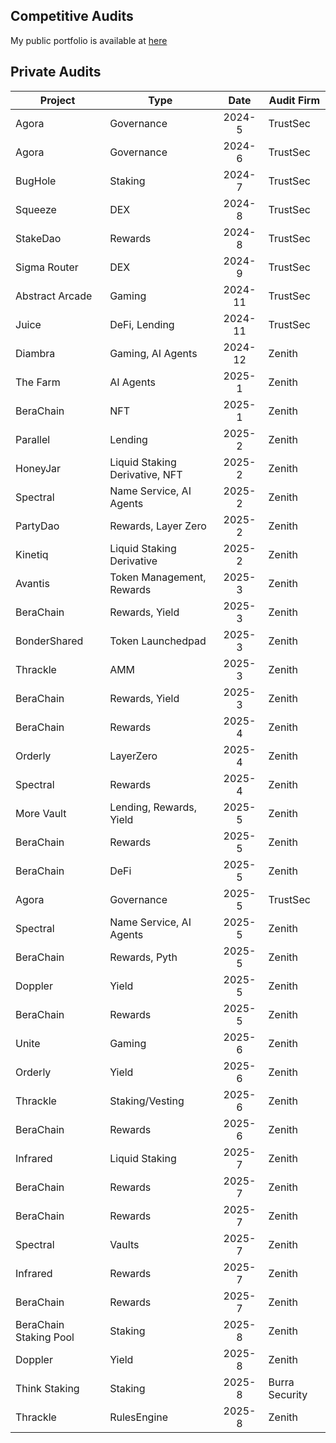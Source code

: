 ## Competitive Audits

My public portfolio is available at [here](https://audits.sherlock.xyz/watson/ether_sky)

## Private Audits

| Project | Type | Date | Audit Firm |
| - | - | :-: | - |
| Agora | Governance | 2024-5 | TrustSec |
| Agora | Governance | 2024-6 | TrustSec |
| BugHole | Staking | 2024-7 | TrustSec |
| Squeeze | DEX | 2024-8 | TrustSec |
| StakeDao | Rewards | 2024-8 | TrustSec |
| Sigma Router | DEX | 2024-9 | TrustSec |
| Abstract Arcade | Gaming | 2024-11 | TrustSec |
| Juice | DeFi, Lending | 2024-11 | TrustSec |
| Diambra | Gaming, AI Agents | 2024-12 | Zenith |
| The Farm | AI Agents | 2025-1 | Zenith |
| BeraChain | NFT | 2025-1 | Zenith |
| Parallel | Lending | 2025-2 | Zenith |
| HoneyJar | Liquid Staking Derivative, NFT | 2025-2 | Zenith |
| Spectral | Name Service, AI Agents | 2025-2 | Zenith |
| PartyDao | Rewards, Layer Zero | 2025-2 | Zenith |
| Kinetiq | Liquid Staking Derivative | 2025-2 | Zenith |
| Avantis | Token Management, Rewards | 2025-3 | Zenith |
| BeraChain | Rewards, Yield | 2025-3 | Zenith |
| BonderShared | Token Launchedpad | 2025-3 | Zenith |
| Thrackle | AMM | 2025-3 | Zenith |
| BeraChain | Rewards, Yield | 2025-3 | Zenith |
| BeraChain | Rewards | 2025-4 | Zenith |
| Orderly | LayerZero | 2025-4 | Zenith |
| Spectral | Rewards | 2025-4 | Zenith |
| More Vault | Lending, Rewards, Yield | 2025-5 | Zenith |
| BeraChain | Rewards | 2025-5 | Zenith |
| BeraChain | DeFi | 2025-5 | Zenith |
| Agora | Governance | 2025-5 | TrustSec |
| Spectral | Name Service, AI Agents | 2025-5 | Zenith |
| BeraChain | Rewards, Pyth | 2025-5 | Zenith |
| Doppler | Yield | 2025-5 | Zenith |
| BeraChain | Rewards | 2025-5 | Zenith |
| Unite | Gaming | 2025-6 | Zenith |
| Orderly | Yield | 2025-6 | Zenith |
| Thrackle | Staking/Vesting | 2025-6 | Zenith |
| BeraChain | Rewards | 2025-6 | Zenith |
| Infrared | Liquid Staking | 2025-7 | Zenith |
| BeraChain | Rewards | 2025-7 | Zenith |
| BeraChain | Rewards | 2025-7 | Zenith |
| Spectral | Vaults | 2025-7 | Zenith |
| Infrared | Rewards | 2025-7 | Zenith |
| BeraChain | Rewards | 2025-7 | Zenith |
| BeraChain Staking Pool | Staking | 2025-8 | Zenith |
| Doppler | Yield | 2025-8 | Zenith |
| Think Staking | Staking | 2025-8 | Burra Security |
| Thrackle | RulesEngine | 2025-8 | Zenith |

